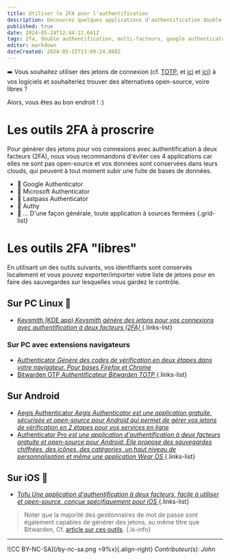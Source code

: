 ```yaml
---
title: Utiliser le 2FA pour l'authentification
description: Découvrez quelques applications d'authentification double-facteurs
published: true
date: 2024-05-24T12:44:11.641Z
tags: 2fa, double authentification, multi-facteurs, google authenticator, lastpass authenticator, authy, otp, aegis, keysmith
editor: markdown
dateCreated: 2024-05-15T13:09:24.980Z
---
```


:arrow_right: Vous souhaitez utiliser des jetons de connexion (cf. [TOTP](https://wikilibriste.fr/fr/glossaire#totp), et [ici](https://wikilibriste.fr/hygiene-numerique#acc%C3%A8s-aux-informations-ou-authentification) et [ici](https://wikilibriste.fr/hygiene-numerique#authentification)) à vos logiciels et souhaiteriez trouver des alternatives open-source, voire libres ?

Alors, vous êtes au bon endroit ! :)

# Les outils 2FA à proscrire

Pour génèrer des jetons pour vos connexions avec authentification à deux facteurs (2FA), nous vous recommandons d'éviter ces 4 applications car elles ne sont pas open-source et vos données sont conservées dans leurs clouds, qui peuvent à tout moment subir une fuite de bases de données.
- 🛑 Google Authenticator
- 🛑 Microsoft Authenticator
- 🛑 Lastpass Authenticator
- 🛑 Authy
- 🛑 ... D'une façon générale, toute application à sources fermées
{.grid-list}

# Les outils 2FA "libres"

En utilisant un des outils suivants, vos identifiants sont conservés localement et vous pouvez exporter/importer votre liste de jetons pour en faire des sauvegardes sur lesquelles vous gardez le contrôle.

## Sur PC Linux 🐧

- [Keysmith (KDE app) *Keysmith génère des jetons pour vos connexions avec authentification à deux facteurs (2FA)* ](https://apps.kde.org/fr/keysmith/)
{.links-list}

### Sur PC avec extensions navigateurs

- [Authenticator *Génère des codes de vérification en deux étapes dans votre navigateur. Pour bases Firefox et Chrome* ](https://authenticator.cc)
- [Bitwarden OTP *Authentificateur Bitwarden TOTP* ](https://bitwarden.com/fr-fr/help/integrated-authenticator/)
{.links-list}

## Sur Android <span class="mdi mdi-android"></span>

- [Aegis Authenticator *Aegis Authenticator est une application gratuite, sécurisée et open-source pour Android qui permet de gérer vos jetons de vérification en 2 étapes pour vos services en ligne* ](https://getaegis.app)
- [Authenticator Pro *est une application d'authentification à deux facteurs gratuite et open-source pour Android. Elle propose des sauvegardes chiffrées, des icônes, des catégories, un haut niveau de personnalisation et même une application Wear OS* ](https://authenticatorpro.jmh.me)
{.links-list}

## Sur iOS 📱

- [Tofu *Une application d'authentification à deux facteurs, facile à utiliser et open-source, conçue spécifiquement pour iOS* ](https://tofuauth.com)
{.links-list}

> Noter que la majorité des gestionnaires de mot de passe sont également capables de générer des jetons, au même titre que Bitwarden, Cf. [article sur ces outils](/debutant/gestionnaire-mots-passe).
{.is-info}

---
![CC BY-NC-SA](/by-nc-sa.png =9%x){.align-right} *Contributeur(s): John*
<br>
